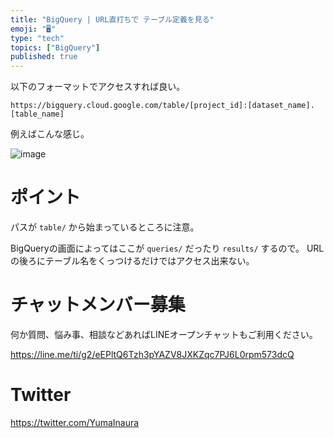 ```yaml
---
title: "BigQuery | URL直打ちで テーブル定義を見る"
emoji: "🖥"
type: "tech"
topics: ["BigQuery"]
published: true
---
```


以下のフォーマットでアクセスすれば良い。

```
https://bigquery.cloud.google.com/table/[project_id]:[dataset_name].[table_name]
```

例えばこんな感じ。

![image](https://qiita-image-store.s3.amazonaws.com/0/89618/b8f1f075-bc20-ddf1-1b21-d7bd2f62223c.png)


# ポイント

パスが `table/` から始まっているところに注意。

BigQueryの画面によってはここが `queries/` だったり `results/` するので。
URLの後ろにテーブル名をくっつけるだけではアクセス出来ない。
 








<!-- Update From Qiita API -->

# チャットメンバー募集


何か質問、悩み事、相談などあればLINEオープンチャットもご利用ください。

https://line.me/ti/g2/eEPltQ6Tzh3pYAZV8JXKZqc7PJ6L0rpm573dcQ





# Twitter


https://twitter.com/YumaInaura


<!-- Update From Qiita API -->


